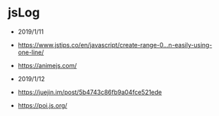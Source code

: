 # jsLog

* 2019/1/11
* https://www.jstips.co/en/javascript/create-range-0...n-easily-using-one-line/
* https://animejs.com/

* 2019/1/12
* https://juejin.im/post/5b4743c86fb9a04fce521ede
* https://poi.js.org/
